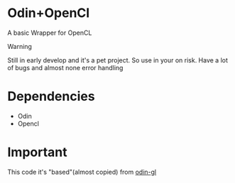 # Odin+OpenCl
A basic Wrapper for OpenCL

> [!WARNING]
> Still in early develop and it's a pet project. So use in your on risk. Have a lot of bugs and almost none error handling

# Dependencies
- Odin
- Opencl

# Important
This code it's "based"(almost copied) from [odin-gl](https://github.com/vassvik/odin-gl)
